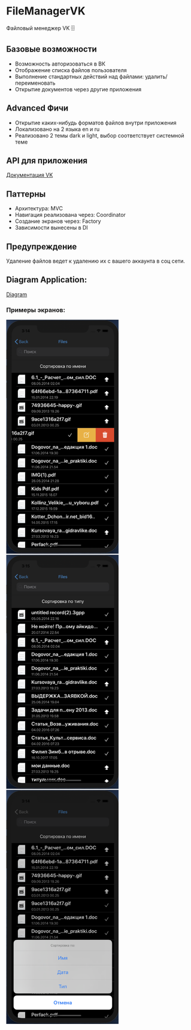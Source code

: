 # FileManagerVK
Файловый менеджер VK 🗄

## Базовые возможности
* Возможность авторизоваться в ВК
* Отображение списка файлов пользователя
* Выполнение стандартных действий над файлами: удалить/переименовать
* Открытие документов через другие приложения

## Advanced Фичи
* Открытие каких-нибудь форматов файлов внутри приложения
* Локализовано на 2 языка en и ru
* Реализовано 2 темы dark и light, выбор соответствует системной теме

## API для приложения

[Документация VK](https://vk.com/dev.php?method=docs)

## Паттерны
- Архитектура: MVC 
- Навигация реализована через: Coordinator
- Создание экранов через: Factory
- Зависимости вынесены в  DI

## Предупреждение
Удаление файлов ведет к удалению их с вашего аккаунта в соц сети. 

## Diagram Application: 
[Diagram](https://viewer.diagrams.net/?highlight=0000ff&edit=_blank&layers=1&nav=1&title=AppDiagram.drawio#R5Vtbc%2BI2FP41PNKxLF%2FgkYVssjPZzraUTbYvHS1WbLXG8ggRIL%2B%2BNpYwtlLwkiVHSZ%2BwjmVb%2Bs7Rdy4SPTxebK4FyZPPPKJpz3WiTQ9Peq6LAuwXP6VkW0nCwK0EsWCR6lQLpuyJKqGjpCsW0WWjo%2BQ8lSxvCuc8y%2BhcNmRECL5udnvgafOrOYmpIZjOSWpK71gkk0o6cMNafkNZnOgvo2BY3VkQ3VnNZJmQiK8PRPiqh8eCc1ldLTZjmpbgaVyq5z7%2Bx939wATNZJcHOGNo0d%2FMokXw5%2B1k9hQ78r7vqbHJrZ4wjYr5qyYXMuExz0h6VUs%2FCL7KIlq%2B1SladZ9bzvNCiArh31TKrVImWUleiBK5SNVdc%2BRqMku%2BEnM1jg90zGX%2F5jefP3yZrEfX7l%2F3i762ACJiKo9MC1f9yrkcfEDhck35gkqxLToImhLJHpu6Jspk4n2%2FGtXiQgH7AyD77xNk1yqQQwiQC2zF9r58%2FhdfN7%2Bp1%2B0ak02jtVWtyysngFLOsVE%2FknSlvjTK8wlNaUwkNRTXVMs6YZJOc7KDZV14mY52%2FkiFpJujk1d3saZo5aOQbq9rxt%2FLkgO2D5wLGbNr4DX7dMey0n9Ag%2BVbBxY2wJp8AocJWQeTjqjeEUMeY76TDDmwyn0hBKGdy6M8tArl4Dk%2FlLJ58WmejTkXEcuI5AKcPtouyfWg6QMHIPSxYbJij9BXzW8Ht2ryKBsv545BR6v2fKvM2oOmdveHuL1WqvsaStXKOp012kVWnvs%2FWHGdleOhn62c3aMjIcj2oEPOWSaXB2%2F%2BUgpqYg5xk5jDdtWl3X9wtH9xUY2gNpP9VM63nIHh5j6ylN6ypbTJx7UzCRxA%2Bzhkb6XmWHB1cu0gu0o1CCSUeAWY7So7IpCS2CvA7FkF89Ag22kxBauYtl2MgGdaFya2ObMYsY%2BJDgIi9YoLhESarU8X4H96SPQynb4xWu%2BOs13Znh73IePkKVkmX8fgTNNvhbveAJxpQLY43wjT4K4rwK7Ixh2C6hQ1NFor2I5yhw6PAGjtrIwa%2B03KCAbHM2oUvKz%2FEL9CBo6BazdWGRq2o3SDj5dijP5uAFC6QeZu5mglkyKLYE%2B7XQoLnHw7nYB38toUD1C7o99L4CyAq72XAw%2FXfg5GBMko%2FAmDvuu0GN4BB%2BzkqrQBOM862AYQXvB8j%2BZ23YzQxz9tiYd9cz3T5bKwy1Geg5tlOyccwttlaOA1W1IxoQ9klVYhhFWIIQe8YIdNl1EyYEmA8Af42g4D3sLw%2BzuO%2Bvw8u1YQsF01NAzimXR%2Bpq%2Br%2BkF4vLxjs1Lt2onBZpSm972tiM%2F2%2FxqxJkDDZt5UIvYH%2BZ7SErLqHcCwDb0WbOD5EzbjrR1kN5REVFhhawg51qH2zE5pQaKfSUZiKsARax9HgQ8ivDe1dXG%2Bv9FHu06fAbNrG8IzY%2BJfqVxz8Q%2FL4ikVj2wOHxuH9pm16aZnv9%2BqhNU6vJADD9gb21jvfuDWsvVsuvV9%2FAhfRg5a5b1LlpGLZv3H5Gpro%2F57N776Fw%3D%3D)

### Примеры экранов:

<img src="./Screen/Edit.png" width="300" /> <img src="./Screen/Home.png" width="300" /> <img src="./Screen/Sort.png" width="300" />
